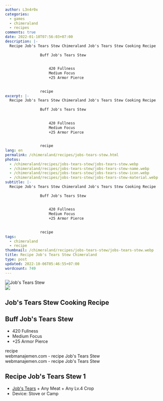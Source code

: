 ```yaml
---
author: L3n4r0x
categories:
  - games
  - chimeraland
  - recipes
comments: true
date: 2022-01-10T07:56:03+07:00
description: |-
  Recipe Job's Tears Stew Chimeraland Job's Tears Stew Cooking Recipe
                
                Buff Job's Tears Stew
                
                  
                    420 Fullness
                    Medium Focus
                    +25 Armor Pierce
                  
                
                recipe
excerpt: |-
  Recipe Job's Tears Stew Chimeraland Job's Tears Stew Cooking Recipe
                
                Buff Job's Tears Stew
                
                  
                    420 Fullness
                    Medium Focus
                    +25 Armor Pierce
                  
                
                recipe
lang: en
permalink: /chimeraland/recipes/jobs-tears-stew.html
photos:
  - /chimeraland/recipes/jobs-tears-stew/jobs-tears-stew.webp
  - /chimeraland/recipes/jobs-tears-stew/jobs-tears-stew-name.webp
  - /chimeraland/recipes/jobs-tears-stew/jobs-tears-stew-icon.webp
  - /chimeraland/recipes/jobs-tears-stew/jobs-tears-stew-material.webp
subtitle: |-
  Recipe Job's Tears Stew Chimeraland Job's Tears Stew Cooking Recipe
                
                Buff Job's Tears Stew
                
                  
                    420 Fullness
                    Medium Focus
                    +25 Armor Pierce
                  
                
                recipe
tags:
  - chimeraland
  - recipe
thumbnail: /chimeraland/recipes/jobs-tears-stew/jobs-tears-stew.webp
title: Recipe Job's Tears Stew Chimeraland
type: post
updated: 2022-10-06T05:46:55+07:00
wordcount: 749
---
```


<link
  rel="stylesheet"
  href="https://rawcdn.githack.com/dimaslanjaka/Web-Manajemen/870a349/css/bootstrap-5-3-0-alpha3-wrapper.css"
/>
<section id="bootstrap-wrapper">
  <div data-bs-theme="dark">
    <div class="card mb-2">
      <div class="card-body">
        <div class="row g-0">
          <div class="col-sm-4 position-relative mb-2">
            <img
              src="https://www.webmanajemen.com/chimeraland/recipes/jobs-tears-stew/jobs-tears-stew-material.webp"
              class="card-img fit-cover w-100 h-100"
              alt="Job&#x27;s Tears Stew"
              data-fancybox="true"
            />
          </div>
          <div class="col-sm-8 mb-2">
            <div class="card-body">
              <div class="d-flex flex-row align-items-center mb-3">
                <img
                  class="d-inline-block me-2"
                  src="https://www.webmanajemen.com/chimeraland/recipes/jobs-tears-stew/jobs-tears-stew-icon.webp"
                  width="auto"
                  height="auto"
                  style="vertical-align: middle"
                />
                <h2 class="fs-5">Job&#x27;s Tears Stew Cooking Recipe</h2>
              </div>
              <h2 class="card-title fs-5">Buff Job&#x27;s Tears Stew</h2>
              <div class="card-text">
                <ul>
                  <li>420 Fullness</li>
                  <li>Medium Focus</li>
                  <li>+25 Armor Pierce</li>
                </ul>
              </div>
              <span class="badge rounded-pill">recipe</span>
            </div>
            <div class="card-footer text-end text-muted mt-auto">
              webmanajemen.com - recipe Job&#x27;s Tears Stew
            </div>
          </div>
        </div>
      </div>
      <div class="card-footer text-end text-muted">
        webmanajemen.com - recipe Job&#x27;s Tears Stew
      </div>
    </div>
    <div class="row mb-2">
      <div class="col-12 col-lg-6 recipe-item mb-2">
        <div class="card">
          <div class="card-body">
            <h2 class="card-title fs-5">Recipe Job&#x27;s Tears Stew 1</h2>
            <div class="card-text">
              <ul>
                <li>
                  <a
                    class="text-decoration-none text-primary"
                    href="/chimeraland/materials/job&#x27;s-tears.html"
                    >Job&#x27;s Tears</a
                  ><span> + </span>Any Meat<span> + </span>Any Lv.4 Crop
                </li>
                <li>Device: Stove or Camp</li>
              </ul>
            </div>
          </div>
        </div>
      </div>
    </div>
  </div>
</section>